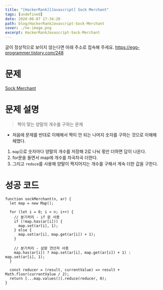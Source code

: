 ```yaml
---
title: "[HackerRank][Javascript] Sock Merchant"
tags: [undefined]
date: 2020-06-07 17:34:20
path: blog/HackerRankJavascript-Sock-Merchant
cover: ./no-image.png
excerpt: HackerRankJavascript-Sock-Merchant
---
```

글이 정상적으로 보이지 않는다면 아래 주소로 접속해 주세요.
https://egg-programmer.tistory.com/248
# 문제

[Sock Merchant](https://www.hackerrank.com/challenges/sock-merchant/problem?h_l=interview&amp;playlist_slugs%5B%5D=interview-preparation-kit&amp;playlist_slugs%5B%5D=warmup)

# 문제 설명

>  
> 짝이 맞는 양말의 개수를 구하는 문제
> 

*   처음에 문제를 반대로 이해해서 짝이 안 되는 나머지 숫자를 구하는 것으로 이해해 헤맸다.

1.   `` map ``으로 숫자마다 양말의 개수를 저장해 2로 나눠 몫만 더하면 답이 나온다.
2.   for문을 돌면서 map에 개수를 차곡차곡 더한다.
3.   그리고 `` reduce ``를 사용해 양말이 짝지어지는 개수를 구해서 계속 더한 값을 구한다.

# 성공 코드

<pre><code class="language-js">function sockMerchant(n, ar) {
  let map = new Map();

  for (let i = 0; i &lt; n; i++) {
    // 분기처리 - if 문 사용
    if (!map.has(ar[i])) {
      map.set(ar[i], 1);
    } else {
      map.set(ar[i], map.get(ar[i]) + 1);
    }

    // 분기처리 - 삼항 연산자 사용
    map.has(ar[i]) ? map.set(ar[i], map.get(ar[i]) + 1) : map.set(ar[i], 1);
  }

  const reducer = (result, currentValue) =&gt; result + Math.floor(currentValue / 2);
  return [...map.values()].reduce(reducer, 0);
}</code></pre>